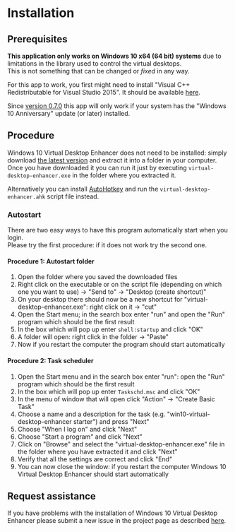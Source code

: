 # Installation

## Prerequisites

**This application only works on Windows 10 x64 (64 bit) systems** due to limitations in the library used to control the virtual desktops.  
This is not something that can be changed or _fixed_ in any way.

For this app to work, you first might need to install "Visual C++ Redistributable for Visual Studio 2015". It should be available [here](https://www.microsoft.com/en-us/download/details.aspx?id=48145).

Since [version 0.7.0](https://github.com/sdias/win-10-virtual-desktop-enhancer/releases/tag/0.7) this app will only work if your system has the "Windows 10 Anniversary" update (or later) installed.

## Procedure

Windows 10 Virtual Desktop Enhancer does not need to be installed: simply download [the latest version](https://github.com/sdias/win-10-virtual-desktop-enhancer/releases/latest) and extract it into a folder in your computer.  
Once you have downloaded it you can run it just by executing `virtual-desktop-enhancer.exe` in the folder where you extracted it.

Alternatively you can install [AutoHotkey](https://autohotkey.com/) and run the `virtual-desktop-enhancer.ahk` script file instead.

### Autostart

There are two easy ways to have this program automatically start when you login.  
Please try the first procedure: if it does not work try the second one.

#### Procedure 1: Autostart folder

1. Open the folder where you saved the downloaded files
2. Right click on the executable or on the script file (depending on which one you want to use) -> "Send to" -> "Desktop (create shortcut)"
3. On your desktop there should now be a new shortcut for "virtual-desktop-enhancer.exe": right click on it -> "cut"
4. Open the Start menu; in the search box enter "run" and open the "Run" program which should be the first result
5. In the box which will pop up enter `shell:startup` and click "OK"
6. A folder will open: right click in the folder -> "Paste"
7. Now if you restart the computer the program should start automatically

#### Procedure 2: Task scheduler

1. Open the Start menu and in the search box enter "run": open the "Run" program which should be the first result
2. In the box which will pop up enter `Taskschd.msc` and click "OK"
3. In the menu of window that will open click "Action" -> "Create Basic Task"
4. Choose a name and a description for the task (e.g. "win10-virtual-desktop-enhancer starter") and press "Next"
5. Choose "When I log on" and click "Next"
6. Choose "Start a program" and click "Next"
7. Click on "Browse" and select the "virtual-desktop-enhancer.exe" file in the folder where you have extracted it and click "Next"
8. Verify that all the settings are correct and click "End"
9. You can now close the window: if you restart the computer Windows 10 Virtual Desktop Enhancer should start automatically

## Request assistance

If you have problems with the installation of Windows 10 Virtual Desktop Enhancer please submit a new issue in the project page as described [here](issue-page.md).
